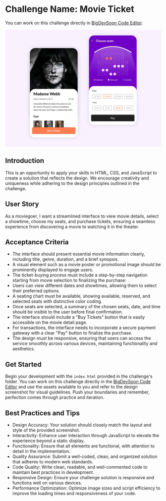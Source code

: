 # Challenge Name: Movie Ticket

You can work on this challenge directly in [BigDevSoon Code Editor](https://app.bigdevsoon.me/challenges/movie-ticket/browser).

![Movie Ticket Design](./design.png)

## Introduction

This is an opportunity to apply your skills in HTML, CSS, and JavaScript to create a solution that reflects the design. We encourage creativity and uniqueness while adhering to the design principles outlined in the challenge.

## User Story

As a moviegoer, I want a streamlined interface to view movie details, select a showtime, choose my seats, and purchase tickets, ensuring a seamless experience from discovering a movie to watching it in the theater.

## Acceptance Criteria

- The interface should present essential movie information clearly, including title, genre, duration, and a brief synopsis.
- A visual element such as a movie poster or promotional image should be prominently displayed to engage users.
- The ticket-buying process must include a step-by-step navigation starting from movie selection to finalizing the purchase:
- Users can view different dates and showtimes, allowing them to select their preferred options.
- A seating chart must be available, showing available, reserved, and selected seats with distinctive color coding.
- Once seats are selected, a summary of the chosen seats, date, and time should be visible to the user before final confirmation.
- The interface should include a "Buy Tickets" button that is easily accessible on the movie detail page.
- For transactions, the interface needs to incorporate a secure payment gateway with a clear "Pay" button to finalize the purchase.
- The design must be responsive, ensuring that users can access the service smoothly across various devices, maintaining functionality and aesthetics.

## Get Started

Begin your development with the `index.html` provided in the challenge's folder. You can work on this challenge directly in the [BigDevSoon Code Editor](https://app.bigdevsoon.me/challenges/movie-ticket/browser) and use the assets available to you and refer to the design screenshot for visual guidelines. Push your boundaries and remember, perfection comes through practice and iteration.

## Best Practices and Tips

- Design Accuracy: Your solution should closely match the layout and style of the provided screenshot.
- Interactivity: Enhance user interaction through JavaScript to elevate the experience beyond a static display.
- Functionality: Ensure that all elements are functional, with attention to detail in the implementation.
- Quality Assurance: Submit a well-coded, clean, and organized solution that adheres to modern web standards.
- Code Quality: Write clean, readable, and well-commented code to maintain best practices in development.
- Responsive Design: Ensure your challenge solution is responsive and functions well on various devices.
- Performance Optimization: Optimize image sizes and script efficiency to improve the loading times and responsiveness of your code.
